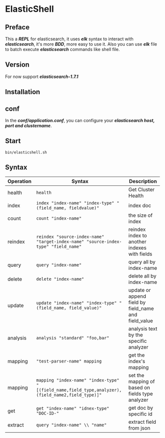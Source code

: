 # ElasticShell

## Preface
This a ***REPL*** for elasticsearch, it uses ***elk*** syntax to interact with ***elasticsearch***, it's more ***BDD***, more easy to use it.
Also you can use ***elk*** file to batch execute ***elasticsearch*** commands like shell file.

## Version
For now support ***elasticsearch-1.7.1***

## Installation

## conf

In the ***conf/application.conf***, you can configure your ***elasticsearch host, port and clustername***.

## Start

```
bin/elasticshell.sh
```

## Syntax


| Operation                                 | Syntax | Description |
|-------------------------------------------|----------------|----------|
| health             | `health` | Get Cluster Health |
| index             | `index "index-name" "index-type" "(field_name, fieldvalue)" ` | index doc |
| count             | `count "index-name" ` | the size of index |
| reindex | `reindex "source-index-name" "target-index-name" "source-index-type" "field_name"` | reindex index to another indexes with fields |
| query | `query "index-name"` | query all by index-name |
| delete | `delete "index-name"` | delete all by index-name |
| update | `update "index-name" "index-type" "(field_name, field_value)"` | update or append field by field_name and field_value |
| analysis | `analysis "standard" "foo,bar"` | analysis text by the specific analyzer |
| mapping | `"test-parser-name" mapping` | get the index's mapping |
| mapping | `mapping "index-name" "index-type" "[(field_name,field_type,analyzer),(field_name2,field_type)]"` | set the mapping of based on fields type analyzer |
| get | `get "index-name" "idnex-type" "DOC-ID-"` | get doc by specific id |
| extract | `query "index-name" \\ "name"`| extract field from json |
